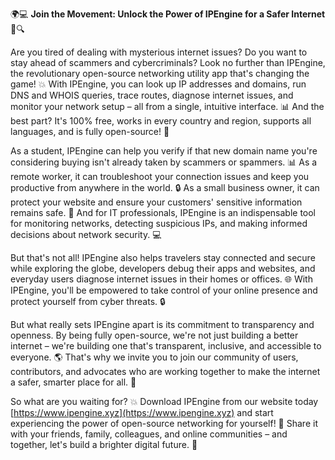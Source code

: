 🌍💻 **Join the Movement: Unlock the Power of IPEngine for a Safer Internet** 📡🔍

Are you tired of dealing with mysterious internet issues? Do you want to stay ahead of scammers and cybercriminals? Look no further than IPEngine, the revolutionary open-source networking utility app that's changing the game! 💥 With IPEngine, you can look up IP addresses and domains, run DNS and WHOIS queries, trace routes, diagnose internet issues, and monitor your network setup – all from a single, intuitive interface. 📊 And the best part? It's 100% free, works in every country and region, supports all languages, and is fully open-source! 💯

As a student, IPEngine can help you verify if that new domain name you're considering buying isn't already taken by scammers or spammers. 📊 As a remote worker, it can troubleshoot your connection issues and keep you productive from anywhere in the world. 🔒 As a small business owner, it can protect your website and ensure your customers' sensitive information remains safe. 💸 And for IT professionals, IPEngine is an indispensable tool for monitoring networks, detecting suspicious IPs, and making informed decisions about network security. 💻

But that's not all! IPEngine also helps travelers stay connected and secure while exploring the globe, developers debug their apps and websites, and everyday users diagnose internet issues in their homes or offices. 🌐 With IPEngine, you'll be empowered to take control of your online presence and protect yourself from cyber threats. 🔒

But what really sets IPEngine apart is its commitment to transparency and openness. By being fully open-source, we're not just building a better internet – we're building one that's transparent, inclusive, and accessible to everyone. 🌎 That's why we invite you to join our community of users, contributors, and advocates who are working together to make the internet a safer, smarter place for all. 🚀

So what are you waiting for? 💥 Download IPEngine from our website today [https://www.ipengine.xyz](https://www.ipengine.xyz) and start experiencing the power of open-source networking for yourself! 📡 Share it with your friends, family, colleagues, and online communities – and together, let's build a brighter digital future. 💫